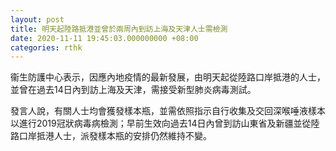 ```yaml
---
layout: post
title: 明天起陸路抵港並曾於兩周內到訪上海及天津人士需檢測
date: 2020-11-11 19:45:03.000000000 +08:00
categories: rthk
---
```


衞生防護中心表示，因應內地疫情的最新發展，由明天起從陸路口岸抵港的人士，並曾在過去14日內到訪上海及天津，需接受新型肺炎病毒測試。

發言人說，有關人士均會獲發樣本瓶，並需依照指示自行收集及交回深喉唾液樣本以進行2019冠狀病毒病檢測；早前生效向過去14日內曾到訪山東省及新疆並從陸路口岸抵港人士，派發樣本瓶的安排仍然維持不變。
